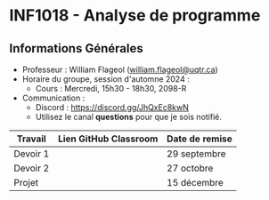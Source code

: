 # INF1018 - Analyse de programme

## Informations Générales

* Professeur : William Flageol (william.flageol@uqtr.ca)
* Horaire du groupe, session d'automne 2024 :
  * Cours : Mercredi, 15h30 - 18h30, 2098-R
* Communication :
  * Discord : https://discord.gg/JhQxEc8kwN
  * Utilisez le canal **questions** pour que je sois notifié.

| Travail  | Lien GitHub Classroom                   | Date de remise    |
|----------|-----------------------------------------|-------------------|
| Devoir 1 |  | 29 septembre |
| Devoir 2 |  | 27 octobre   |
| Projet   |  | 15 décembre  |
